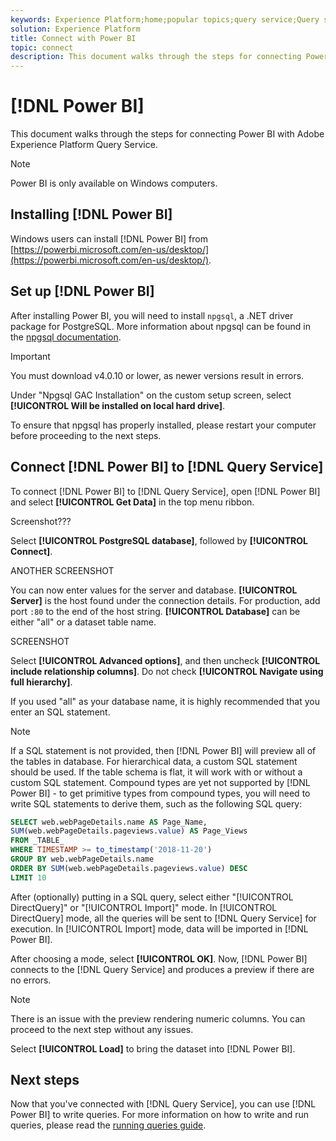 ```yaml
---
keywords: Experience Platform;home;popular topics;query service;Query service;Power BI;power bi;connect to query service;
solution: Experience Platform
title: Connect with Power BI
topic: connect
description: This document walks through the steps for connecting Power BI with Adobe Experience Platform Query Service.
---
```


# [!DNL Power BI]

This document walks through the steps for connecting Power BI with Adobe Experience Platform Query Service.

>[!NOTE]
>
>Power BI is only available on Windows computers.

## Installing [!DNL Power BI]

Windows users can install [!DNL Power BI] from [https://powerbi.microsoft.com/en-us/desktop/](https://powerbi.microsoft.com/en-us/desktop/).

## Set up [!DNL Power BI]

After installing Power BI, you will need to install `npgsql`, a .NET driver package for PostgreSQL. More information about npgsql can be found in the [npgsql documentation](https://www.npgsql.org/doc/index.html).

>[!IMPORTANT]
>
>You must download v4.0.10 or lower, as newer versions result in errors.

Under "Npgsql GAC Installation" on the custom setup screen, select **[!UICONTROL Will be installed on local hard drive]**. 

To ensure that npgsql has properly installed, please restart your computer before proceeding to the next steps.

## Connect [!DNL Power BI] to [!DNL Query Service]

To connect [!DNL Power BI] to [!DNL Query Service], open [!DNL Power BI] and select **[!UICONTROL Get Data]** in the top menu ribbon.

Screenshot???

Select **[!UICONTROL PostgreSQL database]**, followed by **[!UICONTROL Connect]**.

ANOTHER SCREENSHOT

You can now enter values for the server and database. **[!UICONTROL Server]** is the host found under the connection details. For production, add port `:80` to the end of the host string. **[!UICONTROL Database]** can be either "all" or a dataset table name. 

SCREENSHOT

Select **[!UICONTROL Advanced options]**, and then uncheck **[!UICONTROL include relationship columns]**. Do not check **[!UICONTROL Navigate using full hierarchy]**.

If you used "all" as your database name, it is highly recommended that you enter an SQL statement.

>[!NOTE]
>
>If a SQL statement is not provided, then [!DNL Power BI] will preview all of the tables in database. For hierarchical data, a custom SQL statement should be used. If the table schema is flat, it will work with or without a custom SQL statement. Compound types are yet not supported by [!DNL Power BI] - to get primitive types from compound types, you will need to write SQL statements to derive them, such as the following SQL query:
>
>```sql
>SELECT web.webPageDetails.name AS Page_Name, 
>SUM(web.webPageDetails.pageviews.value) AS Page_Views 
>FROM _TABLE_ 
>WHERE TIMESTAMP >= to_timestamp('2018-11-20')
>GROUP BY web.webPageDetails.name 
>ORDER BY SUM(web.webPageDetails.pageviews.value) DESC 
>LIMIT 10
>``` 

After (optionally) putting in a SQL query, select either "[!UICONTROL DirectQuery]" or "[!UICONTROL Import]" mode. In [!UICONTROL DirectQuery] mode, all the queries will be sent to [!DNL Query Service] for execution. In [!UICONTROL Import] mode, data will be imported in [!DNL Power BI]. 

After choosing a mode, select **[!UICONTROL OK]**. Now, [!DNL Power BI] connects to the [!DNL Query Service] and produces a preview if there are no errors. 

>[!NOTE]
>
>There is an issue with the preview rendering numeric columns. You can proceed to the next step without any issues.

Select **[!UICONTROL Load]** to bring the dataset into [!DNL Power BI].

## Next steps

Now that you've connected with [!DNL Query Service], you can use [!DNL Power BI] to write queries. For more information on how to write and run queries, please read the [running queries guide](../best-practices/writing-queries.md).